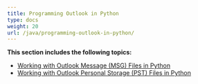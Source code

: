 ```yaml
---
title: Programming Outlook in Python
type: docs
weight: 20
url: /java/programming-outlook-in-python/
---
```


**This section includes the following topics:**

- [Working with Outlook Message (MSG) Files in Python](/java/working-with-outlook-messagemsg-files-in-python/)
- [Working with Outlook Personal Storage (PST) Files in Python](/java/working-with-outlook-personal-storagepst-files-in-python/)
